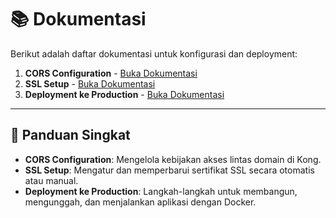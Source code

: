 # 📚 Dokumentasi

Berikut adalah daftar dokumentasi untuk konfigurasi dan deployment:

1. **CORS Configuration** - [Buka Dokumentasi](./cors.md)
2. **SSL Setup** - [Buka Dokumentasi](./ssl.md)
3. **Deployment ke Production** - [Buka Dokumentasi](./deploy-production.md)
---

## 🚀 Panduan Singkat
- **CORS Configuration**: Mengelola kebijakan akses lintas domain di Kong.
- **SSL Setup**: Mengatur dan memperbarui sertifikat SSL secara otomatis atau manual.
- **Deployment ke Production**: Langkah-langkah untuk membangun, mengunggah, dan menjalankan aplikasi dengan Docker.



